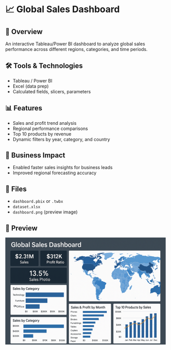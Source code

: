 # 📈 Global Sales Dashboard

## 📌 Overview
An interactive Tableau/Power BI dashboard to analyze global sales performance across different regions, categories, and time periods.

## 🛠 Tools & Technologies
- Tableau / Power BI
- Excel (data prep)
- Calculated fields, slicers, parameters

## 📊 Features
- Sales and profit trend analysis
- Regional performance comparisons
- Top 10 products by revenue
- Dynamic filters by year, category, and country

## 🎯 Business Impact
- Enabled faster sales insights for business leads
- Improved regional forecasting accuracy

## 📎 Files
- `dashboard.pbix` or `.twbx`
- `dataset.xlsx`
- `dashboard.png` (preview image)

## 📸 Preview
![Dashboard Preview](../../assets/global_sales_dashboard.png)
